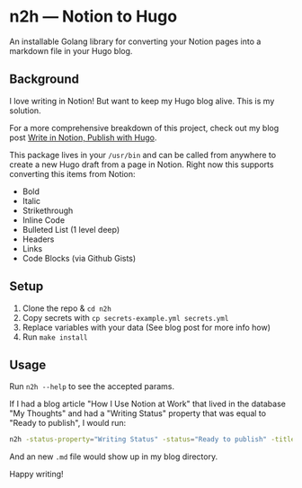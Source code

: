 # n2h — Notion to Hugo

An installable Golang library for converting your Notion pages into a markdown file in your Hugo blog.

## Background

I love writing in Notion! But want to keep my Hugo blog alive. This is my solution.

For a more comprehensive breakdown of this project, check out my blog post [Write in Notion, Publish with Hugo](https://livingissodear.com/posts/write_in_notion_publish_with_hugo_introducing_n2h/).

This package lives in your `/usr/bin` and can be called from anywhere to create a new Hugo draft from a page in Notion. Right now this supports converting this items from Notion:
* Bold
* Italic
* Strikethrough
* Inline Code
* Bulleted List (1 level deep)
* Headers
* Links
* Code Blocks (via Github Gists)

## Setup

1. Clone the repo & `cd n2h`
2. Copy secrets with `cp secrets-example.yml secrets.yml`
3. Replace variables with your data (See blog post for more info how)
4. Run `make install`

## Usage

Run `n2h --help` to see the accepted params.

If I had a blog article "How I Use Notion at Work" that lived in the database "My Thoughts" and had a "Writing Status" property that was equal to "Ready to publish", I would run:

```bash
n2h -status-property="Writing Status" -status="Ready to publish" -title="How I Use"
```

And an new `.md` file would show up in my blog directory.

Happy writing!